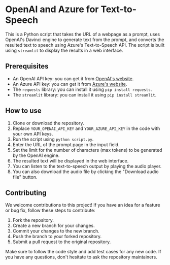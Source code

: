 # OpenAI and Azure for Text-to-Speech

This is a Python script that takes the URL of a webpage as a prompt, uses OpenAI's Davinci engine to generate text from the prompt, and converts the resulted text to speech using Azure's Text-to-Speech API. The script is built using `streamlit` to display the results in a web interface.

## Prerequisites

- An OpenAI API key: you can get it from [OpenAI's website](https://beta.openai.com/signup/).
- An Azure API key: you can get it from [Azure's website](https://portal.azure.com/).
- The `requests` library: you can install it using `pip install requests`.
- The `streamlit` library: you can install it using `pip install streamlit`.

## How to use

1. Clone or download the repository.
2. Replace `YOUR_OPENAI_API_KEY` and `YOUR_AZURE_API_KEY` in the code with your own API keys.
3. Run the script using `python script.py`.
4. Enter the URL of the prompt page in the input field.
5. Set the limit for the number of characters (max tokens) to be generated by the OpenAI engine.
6. The resulted text will be displayed in the web interface.
7. You can listen to the text-to-speech output by playing the audio player.
8. You can also download the audio file by clicking the "Download audio file" button.

## Contributing

We welcome contributions to this project! If you have an idea for a feature or bug fix, follow these steps to contribute:

1. Fork the repository.
2. Create a new branch for your changes.
3. Commit your changes to the new branch.
4. Push the branch to your forked repository.
5. Submit a pull request to the original repository.

Make sure to follow the code style and add test cases for any new code. If you have any questions, don't hesitate to ask the repository maintainers.
